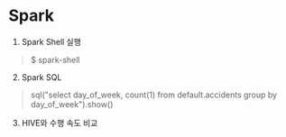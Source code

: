 Spark
==================

1. Spark Shell 실행

> $ spark-shell

2. Spark SQL

> sql("select day_of_week, count(1) from default.accidents group by day_of_week").show()

3. HIVE와 수행 속도 비교

